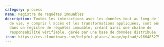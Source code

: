 ```yaml
---
category: process
name: Registre de requêtes immuables
description: Toutes les interactions avec les données tout au long de leur cycle
  de vie, y compris l'accés et les transformations appliquées, sont enregistrées
  dans un registre de requêtes immuable, créant ainsi une chaîne de
  responsabilité vérifiable, gérée par une base de données distribuée.
icon: https://res.cloudinary.com/helpful-places/image/upload/v1664832754/dtpr-icons/process/encrypted_oedzbb.svg
---
```

